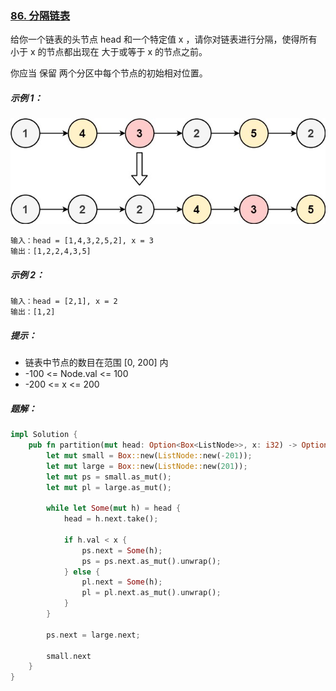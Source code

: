 ### [86. 分隔链表](https://leetcode.cn/problems/partition-list/)

给你一个链表的头节点 head 和一个特定值 x ，请你对链表进行分隔，使得所有 小于 x 的节点都出现在 大于或等于 x 的节点之前。

你应当 保留 两个分区中每个节点的初始相对位置。



##### 示例 1：
![img.png](img.png)
```
输入：head = [1,4,3,2,5,2], x = 3
输出：[1,2,2,4,3,5]
```

##### 示例 2：
```
输入：head = [2,1], x = 2
输出：[1,2]
```

##### 提示：
- 链表中节点的数目在范围 [0, 200] 内
- -100 <= Node.val <= 100
- -200 <= x <= 200

##### 题解：
```rust
impl Solution {
    pub fn partition(mut head: Option<Box<ListNode>>, x: i32) -> Option<Box<ListNode>> {
        let mut small = Box::new(ListNode::new(-201));
        let mut large = Box::new(ListNode::new(201));
        let mut ps = small.as_mut();
        let mut pl = large.as_mut();

        while let Some(mut h) = head {
            head = h.next.take();

            if h.val < x {
                ps.next = Some(h);
                ps = ps.next.as_mut().unwrap();
            } else {
                pl.next = Some(h);
                pl = pl.next.as_mut().unwrap();
            }
        }

        ps.next = large.next;

        small.next
    }
}
```
